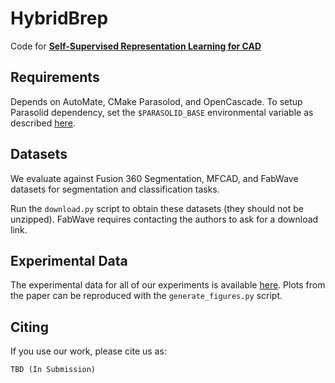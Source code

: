 # HybridBrep

Code for [**Self-Supervised Representation Learning for CAD**](https://arxiv.org)

## Requirements

Depends on AutoMate, CMake Parasolod, and OpenCascade. To setup Parasolid dependency, set the `$PARASOLID_BASE` environmental variable as described [here](https://github.com/degravity/parasolid_frustrum.git).

## Datasets

We evaluate against Fusion 360 Segmentation, MFCAD, and FabWave datasets for segmentation and classification tasks.

Run the `download.py` script to obtain these datasets (they should not be unzipped). FabWave requires contacting the authors to ask for a download link.

## Experimental Data

The experimental data for all of our experiments is available [here](...). Plots from the paper can be reproduced with the `generate_figures.py` script.

## Citing

If you use our work, please cite us as:
```
TBD (In Submission)
```